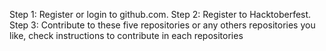 Step 1: Register or login to github.com.
Step 2: Register to Hacktoberfest.
Step 3: Contribute to these five repositories or any others repositories you like, check instructions to contribute in each repositories

